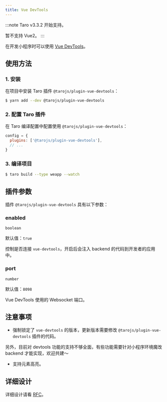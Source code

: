 ```yaml
---
title: Vue DevTools
---
```


:::note
Taro v3.3.2 开始支持。

暂不支持 Vue2。
:::

在开发小程序时可以使用 [Vue DevTools](https://devtools.vuejs.org/guide/installation.html)。

## 使用方法

### 1. 安装

在项目中安装 Taro 插件 `@tarojs/plugin-vue-devtools`：

```sh
$ yarn add --dev @tarojs/plugin-vue-devtools
```

### 2. 配置 Taro 插件

在 Taro 编译配置中配置使用 `@tarojs/plugin-vue-devtools`：

```js title="config/dev.js"
config = {
  plugins: ['@tarojs/plugin-vue-devtools'],
  // ...
}
```

### 3. 编译项目

```sh
$ taro build --type weapp --watch
```

## 插件参数

插件 `@tarojs/plugin-vue-devtools` 具有以下参数：

### enabled

`boolean`

默认值：`true`

控制是否连接 `vue-devtools`，开启后会注入 backend 的代码到开发者的应用中。

### port

`number`

默认值：`8098`

Vue DevTools 使用的 Websocket 端口。

## 注意事项

- 强制锁定了 `vue-devtools` 的版本，更新版本需要修改 `@tarojs/plugin-vue-devtools` 插件的代码。

另外，目前对 devtools 功能的支持不够全面，有些功能需要针对小程序环境魔改 backend 才能实现，欢迎共建～

- 支持元素高亮。

## 详细设计

详细设计请看 [RFC](https://github.com/NervJS/taro-rfcs/blob/master/rfcs/0006-vue-devtools.md)。
